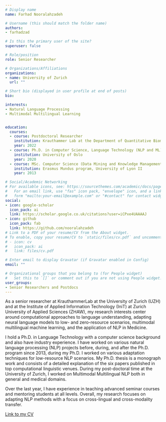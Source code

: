 ```yaml
---
# Display name
name: Farhad Nooralahzadeh

# Username (this should match the folder name)
authors:
- farhadzad

# Is this the primary user of the site?
superuser: false

# Role/position
role: Senior Researcher

# Organizations/Affiliations
organizations:
- name: University of Zurich
  url: ""

# Short bio (displayed in user profile at end of posts)
bio: 

interests:
- Natural Language Processing
- Multimodal Multilingual Learning


education:
  courses:
  - course: Postdoctoral Researcher
    institution: Krauthammer Lab at the Department of Quantitative Biomedicine (USZ-UZH) and Department of Computational Linguistics (UZH)
    year: 2022
  - course: Ph.D. in Computer Science, Language Technology (NLP and ML)
    institution: University of Oslo
    year: 2020
  - course: MSc. Computer Science (Data Mining and Knowledge Management)
    institution: Erasmus Mundus program, University of Lyon II
    year: 2013

# Social/Academic Networking
# For available icons, see: https://sourcethemes.com/academic/docs/page-builder/#icons
#   For an email link, use "fas" icon pack, "envelope" icon, and a link in the
#   form "mailto:your-email@example.com" or "#contact" for contact widget.
social:
- icon: google-scholar
  icon_pack: ai
  link: https://scholar.google.co.uk/citations?user=iCPxe4UAAAAJ
- icon: github
  icon_pack: fab
  link: https://github.com/nooralahzadeh
# Link to a PDF of your resume/CV from the About widget.
# To enable, copy your resume/CV to `static/files/cv.pdf` and uncomment the lines below.
# - icon: cv
#   icon_pack: ai
#   link: files/cv.pdf

# Enter email to display Gravatar (if Gravatar enabled in Config)
email: ""

# Organizational groups that you belong to (for People widget)
#   Set this to `[]` or comment out if you are not using People widget.
user_groups:
- Senior Researchers and Postdocs
---
```


As a senior researcher at KrauthammerLab at the University of Zurich (UZH) and at the Institute of Applied Information Technology (IniT) at Zurich University of Applied Sciences (ZHAW), my research interests center around computational approaches to language understanding, adapting neural language models to low- and zero-resource scenarios, multimodal multilingual machine learning, and the application of NLP in Medicine.

I hold a Ph.D. in Language Technology with a computer science background and also have industry experience. I have worked on various natural language processing (NLP) projects before, during, and after the Ph.D. program since 2013, during my Ph.D. I worked on various adaptation techniques for low-resource NLP scenarios. My Ph.D. thesis is a monograph work and consists of a detailed explanation of the six papers published in top computational linguistic venues. During my post-doctoral time at the University of Zurich, I worked on Multimodal Multilingual NLP both in general and medical domains.

Over the last year, I have experience in teaching advanced seminar courses and mentoring students at all levels. Overall, my research focuses on adapting NLP methods with a focus on cross-lingual and cross-modality transfer.

[Link to my CV](https://github.com/uzh-dqbm-cmi/lab-website/blob/master/content/authors/farhadzad/CV__FarhadZadeh.pdf)
